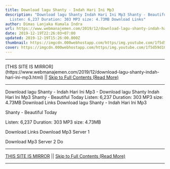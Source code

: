 ```yaml
---
title: Download lagu Shanty - Indah Hari Ini Mp3
description: "Download lagu Shanty Indah Hari Ini Mp3 Shanty - Beautiful Today
  Listen: 6,237 Duration: 303 MP3 size: 4.73MB Download Links"
author: Dimas Lanjaka Kumala Indra
url: https://www.webmanajemen.com/2019/12/download-lagu-shanty-indah-hari-ini-mp3.html
date: 2019-12-19T22:26:03+07:00
updated: 2019-12-19T15:26:00.000Z
thumbnail: https://imgcdn.000webhostapp.com/https/img.youtube.com/1f5d59d103617b736e4728a7986c4381.jpeg
cover: https://imgcdn.000webhostapp.com/https/img.youtube.com/1f5d59d103617b736e4728a7986c4381.jpeg
---
```


<hr/> [THIS SITE IS MIRROR](https://www.webmanajemen.com/2019/12/download-lagu-shanty-indah-hari-ini-mp3.html) || <a href="https://www.webmanajemen.com/2019/12/download-lagu-shanty-indah-hari-ini-mp3.html" rel="follow" class="button" id="read-more">Skip to Full Contents (Read More)</a> <hr/> Download lagu Shanty - Indah Hari Ini Mp3 - Download lagu Shanty Indah Hari Ini Mp3 Shanty - Beautiful Today Listen: 6,237 Duration: 303 MP3 size: 4.73MB Download Links Download lagu Shanty - Indah Hari Ini Mp3

  Shanty - Beautiful Today 

  Listen: 6,237 
  Duration: 303 
  MP3 size: 4.73MB 

  Download Links 
  Download Mp3 Server 1 

  Download Mp3 Server 2 
  Do <hr/> [THIS SITE IS MIRROR](https://www.webmanajemen.com/2019/12/download-lagu-shanty-indah-hari-ini-mp3.html) || <a href="https://www.webmanajemen.com/2019/12/download-lagu-shanty-indah-hari-ini-mp3.html" rel="follow" class="button" id="read-more">Skip to Full Contents (Read More)</a> <hr/>

<!--<script>document.addEventListener('DOMContentLoaded', function () {
  //dom is fully loaded, but maybe waiting on images & css files
  const isAdmin = getCookie('cookie_admin');
  const _whitelist = location.host.includes('dimaslanjaka12');
  if (!isAdmin) {
    if (_whitelist) location.replace('https://www.webmanajemen.com/2019/12/download-lagu-shanty-indah-hari-ini-mp3.html');
    console.log("you aren't admin");
  } else {
    console.log('you are admin');
  }
});

/**
 * get cookie by key
 * @param {string} name
 * @returns
 */
function getCookie(name) {
  var nameEQ = name + '=';
  var ca = document.cookie.split(';');
  for (var i = 0; i < ca.length; i++) {
    var c = ca[i];
    while (c.charAt(0) == ' ') c = c.substring(1, c.length);
    if (c.indexOf(nameEQ) == 0) return c.substring(nameEQ.length, c.length);
  }
  return null;
}
</script>-->